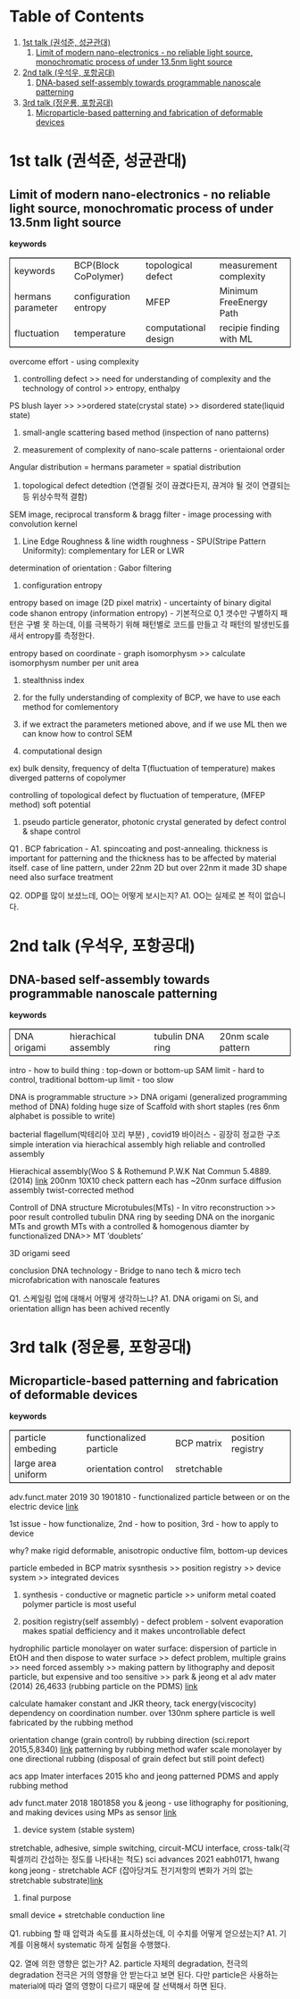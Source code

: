 
# Table of Contents

1.  [1st talk (권석준, 성균관대)](#org9b750fc)
    1.  [Limit of modern nano-electronics - no reliable light source, monochromatic process of under 13.5nm light source](#orgdc395d4)
2.  [2nd talk (우석우, 포항공대)](#org4b12de2)
    1.  [DNA-based self-assembly towards programmable nanoscale patterning](#orgfb220de)
3.  [3rd talk (정운룡, 포항공대)](#orgdd19d52)
    1.  [Microparticle-based patterning and fabrication of deformable devices](#orgb2313f0)



<a id="org9b750fc"></a>

# 1st talk (권석준, 성균관대)


<a id="orgdc395d4"></a>

## Limit of modern nano-electronics - no reliable light source, monochromatic process of under 13.5nm light source

**keywords**

<table border="2" cellspacing="0" cellpadding="6" rules="groups" frame="hsides">


<colgroup>
<col  class="org-left" />

<col  class="org-left" />

<col  class="org-left" />

<col  class="org-left" />
</colgroup>
<tbody>
<tr>
<td class="org-left">keywords</td>
<td class="org-left">BCP(Block CoPolymer)</td>
<td class="org-left">topological defect</td>
<td class="org-left">measurement complexity</td>
</tr>


<tr>
<td class="org-left">hermans parameter</td>
<td class="org-left">configuration entropy</td>
<td class="org-left">MFEP</td>
<td class="org-left">Minimum FreeEnergy Path</td>
</tr>


<tr>
<td class="org-left">fluctuation</td>
<td class="org-left">temperature</td>
<td class="org-left">computational design</td>
<td class="org-left">recipie finding with ML</td>
</tr>
</tbody>
</table>

overcome effort - using complexity

1.  controlling defect >> need for understanding of complexity and the technology of control >> entropy, enthalpy

PS blush layer >> >>ordered state(crystal state) >> disordered state(liquid state)

1.  small-angle scattering based method (inspection of nano patterns)

2.  measurement of complexity of nano-scale patterns - orientaional order

Angular distribution = hermans parameter = spatial distribution

1.  topological defect detedtion (연결될 것이 끊겼다든지, 끊겨야 될 것이 연결되는 등 위상수학적 결함)

SEM image, reciprocal transform & bragg filter - image processing with convolution kernel

1.  Line Edge Roughness & line width roughness - SPU(Stripe Pattern Uniformity): complementary for LER or LWR

determination of orientation : Gabor filtering

1.  configuration entropy

entropy based on image (2D pixel matrix) - uncertainty of binary digital code
shanon entropy (information entropy) - 기본적으로 0,1 갯수만 구별하지 패턴은 구별 못 하는데, 이를 극복하기 위해 패턴별로 코드를 만들고 각 패턴의 발생빈도를 새서 entropy를 측정한다.

entropy based on coordinate - graph isomorphysm >> calculate isomorphysm number per unit area

1.  stealthniss index

2.  for the fully understanding of complexity of BCP, we have to use each method for comlementory

3.  if we extract the parameters metioned above, and if we use ML then we can know how to control SEM

4.  computational design

ex) bulk density, frequency of delta T(fluctuation of temperature) makes diverged patterns of copolymer

controlling of topological defect by fluctuation of temperature, (MFEP method)
soft potential

1.  pseudo particle generator, photonic crystal generated by defect control & shape control

Q1 . BCP fabrication -
A1. spincoating and post-annealing. thickness is important for patterning and the thickness has to be affected by material itself.
case of line pattern, under 22nm 2D but over 22nm it made 3D shape
need also surface treatment

Q2. ODP를 많이 보셨느데, OO는 어떻게 보시는지?
A1. OO는 실제로 본 적이 없습니다.


<a id="org4b12de2"></a>

# 2nd talk (우석우, 포항공대)


<a id="orgfb220de"></a>

## DNA-based self-assembly towards programmable nanoscale patterning

**keywords**

<table border="2" cellspacing="0" cellpadding="6" rules="groups" frame="hsides">


<colgroup>
<col  class="org-left" />

<col  class="org-left" />

<col  class="org-left" />

<col  class="org-left" />
</colgroup>
<tbody>
<tr>
<td class="org-left">DNA origami</td>
<td class="org-left">hierachical assembly</td>
<td class="org-left">tubulin DNA ring</td>
<td class="org-left">20nm scale pattern</td>
</tr>
</tbody>
</table>

intro - how to build thing : top-down or bottom-up
SAM limit - hard to control, traditional bottom-up limit - too slow

DNA is programmable structure >> DNA origami (generalized programming method of DNA)
folding huge size of Scaffold with short staples (res 6nm alphabet is possible to write)

bacterial flagellum(박테리아 꼬리 부분) , covid19 바이러스 - 굉장히 정교한 구조
simple interation via hierachical assembly
high reliable and controlled assembly

Hierachical assembly(Woo S & Rothemund P.W.K Nat Commun 5.4889.(2014) [link](https://www.nature.com/articles/ncomms5889)
200nm 10X10 check pattern each has ~20nm
surface diffusion assembly
twist-corrected method

Controll of DNA structure
Microtubules(MTs) - In vitro reconstruction >> poor result
controlled tubulin DNA ring by seeding DNA on the inorganic MTs and growth
MTs with a controlled & homogenous diamter by functionalized DNA>> MT &rsquo;doublets&rsquo;

3D origami seed

conclusion
DNA technology - Bridge to nano tech & micro tech
microfabrication with nanoscale features

Q1. 스케일링 업에 대해서 어떻게 생각하느냐?
A1. DNA origami on Si, and orientation allign has been achived recently


<a id="orgdd19d52"></a>

# 3rd talk (정운룡, 포항공대)


<a id="orgb2313f0"></a>

## Microparticle-based patterning and fabrication of deformable devices

**keywords**

<table border="2" cellspacing="0" cellpadding="6" rules="groups" frame="hsides">


<colgroup>
<col  class="org-left" />

<col  class="org-left" />

<col  class="org-left" />

<col  class="org-left" />
</colgroup>
<tbody>
<tr>
<td class="org-left">particle embeding</td>
<td class="org-left">functionalized particle</td>
<td class="org-left">BCP matrix</td>
<td class="org-left">position registry</td>
</tr>


<tr>
<td class="org-left">large area uniform</td>
<td class="org-left">orientation control</td>
<td class="org-left">stretchable</td>
<td class="org-left">&#xa0;</td>
</tr>
</tbody>
</table>

adv.funct.mater 2019 30 1901810 - functionalized particle between or on the electric device [link](https://onlinelibrary.wiley.com/doi/10.1002/adfm.201901810)

1st issue - how functionalize, 2nd - how to position, 3rd - how to apply to device

why? make rigid deformable, anisotropic onductive film, bottom-up devices

particle embeded in BCP matrix
sysnthesis >> position registry >> device system >> integrated devices

1.  synthesis - conductive or magnetic particle >> uniform metal coated polymer particle is most useful

2.  position registry(self assembly) - defect problem - solvent evaporation makes spatial defficiency and it makes uncontrollable defect

hydrophilic particle monolayer on water surface: dispersion of particle in EtOH and then dispose to water surface >> defect problem, multiple grains >> need forced assembly >> making pattern by lithography and deposit particle, but expensive and too sensitive >> park & jeong et al adv mater (2014) 26,4633 (rubbing particle on the PDMS) [link](https://onlinelibrary.wiley.com/doi/abs/10.1002/adma.201305875)

calculate hamaker constant and JKR theory, tack energy(viscocity) dependency on coordination number. over 130nm sphere particle is well fabricated by the rubbing method

orientation change (grain control) by rubbing direction (sci.report 2015,5,8340)  [link](https://www.nature.com/articles/srep08340)
patterning by rubbing method
wafer scale monolayer by one directional rubbing (disposal of grain defect but still point defect)

acs app lmater interfaces 2015 kho and jeong
patterned PDMS and apply rubbing method

adv funct.mater 2018 1801858 you & jeong - use lithography for positioning, and making devices using MPs as sensor [link](https://onlinelibrary.wiley.com/doi/abs/10.1002/adfm.201801858)

1.  device system (stable system)

stretchable, adhesive, simple switching, circuit-MCU interface, cross-talk(각 픽셀끼리 간섭하는 정도를 나타내는 척도)
sci advances 2021 eabh0171, hwang kong jeong - stretchable ACF (잡아당겨도 전기저항의 변화가 거의 없는 stretchable substrate)[link](https://www.science.org/doi/10.1126/sciadv.abh0171)

1.  final purpose

small device + stretchable conduction line

Q1. rubbing 할 때 압력과 속도를 표시하셨는데, 이 수치를 어떻게 얻으셨는지?
A1. 기계를 이용해서 systematic 하게 실험을 수행했다.

Q2. 열에 의한 영향은 없는가?
A2. particle 자체의 degradation, 전극의 degradation
전극은 거의 영향을 안 받는다고 보면 된다. 다만 particle은 사용하는 material에 따라 열의 영향이 다르기 때문에 잘 선택해서 하면 된다.
